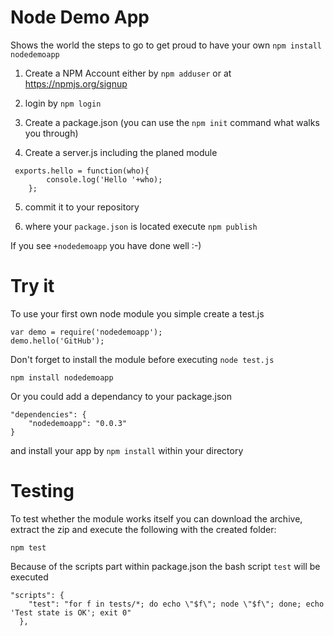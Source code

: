 # Node Demo App

Shows the world the steps to go to get proud to have your own ```npm install nodedemoapp```

1) Create a NPM Account either by ```npm adduser``` or at https://npmjs.org/signup

2) login by ```npm login``` 

3) Create a package.json (you can use the ```npm init``` command what walks you through)

4) Create a server.js including the planed module
```
 exports.hello = function(who){
		console.log('Hello '+who);
	};
```

5) commit it to your repository 

6) where your ```package.json``` is located execute ```npm publish```

If you see ```+nodedemoapp``` you have done well :-)


# Try it

To use your first own node module you simple create a test.js
```
var demo = require('nodedemoapp');
demo.hello('GitHub');
```

Don't forget to install the module before executing ```node test.js```
```
npm install nodedemoapp
```

Or you could add a dependancy to your package.json
```
"dependencies": {
    "nodedemoapp": "0.0.3"
}

```
and install your app by ```npm install``` within your directory

# Testing

To test whether the module works itself you can download the archive, extract the zip and execute the following with the created folder:
```
npm test
```

Because of the scripts part within package.json the bash script ```test```
will be executed 
```
"scripts": {
    "test": "for f in tests/*; do echo \"$f\"; node \"$f\"; done; echo 'Test state is OK'; exit 0"
  },
```